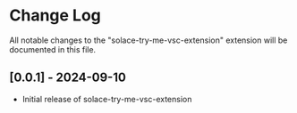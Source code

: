 # Change Log

All notable changes to the "solace-try-me-vsc-extension" extension will be documented in this file.


## [0.0.1] - 2024-09-10
- Initial release of solace-try-me-vsc-extension